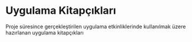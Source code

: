 # Uygulama Kitapçıkları
Proje süresince gerçekleştirilen uygulama etkinliklerinde kullanılmak üzere hazırlanan uygulama kitapçıkları
